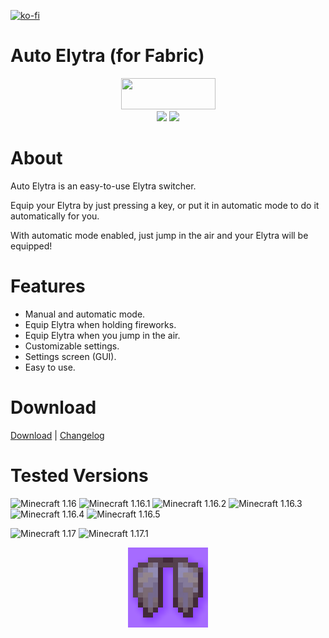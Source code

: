 [![ko-fi](https://ko-fi.com/img/githubbutton_sm.svg)](https://ko-fi.com/K3K05621Y)
# Auto Elytra (for Fabric)

<p align="center">
<img src="https://i.imgur.com/Ol1Tcf8.png" width="151" height="50" />
<br>
<img src="https://img.shields.io/static/v1?label=Made%20With&message=%E2%9D%A4&color=red"/>
<img src="https://img.shields.io/static/v1?label=By&message=DevPieter&color=blueviolet"/>
</p>

# About

Auto Elytra is an easy-to-use Elytra switcher.

Equip your Elytra by just pressing a key, or put it in automatic mode to do it automatically for you.

With automatic mode enabled, just jump in the air and your Elytra will be equipped!

# Features

- Manual and automatic mode.
- Equip Elytra when holding fireworks.
- Equip Elytra when you jump in the air.
- Customizable settings.
- Settings screen (GUI).
- Easy to use.

# Download

[Download](https://devpieter.nl/minecraft/minecraft-mod/auto-elytra-for-fabric) |
[Changelog](https://github.com/DevPieter/Auto-Elytra/blob/main/CHANGELOG.md)

# Tested Versions

![Minecraft 1.16](https://img.shields.io/static/v1?label=Minecraft&amp;message=1.16&amp;color=critical)
![Minecraft 1.16.1](https://img.shields.io/static/v1?label=Minecraft&amp;message=1.16.1&amp;color=critical)
![Minecraft 1.16.2](https://img.shields.io/static/v1?label=Minecraft&amp;message=1.16.2&amp;color=success)
![Minecraft 1.16.3](https://img.shields.io/static/v1?label=Minecraft&amp;message=1.16.3&amp;color=success)
![Minecraft 1.16.4](https://img.shields.io/static/v1?label=Minecraft&amp;message=1.16.4&amp;color=success)
![Minecraft 1.16.5](https://img.shields.io/static/v1?label=Minecraft&amp;message=1.16.5&amp;color=success)

![Minecraft 1.17](https://img.shields.io/static/v1?label=Minecraft&amp;message=1.17&amp;color=critical)
![Minecraft 1.17.1](https://img.shields.io/static/v1?label=Minecraft&amp;message=1.17.1&amp;color=success)

<div align="center">
<img src="https://github.com/DevPieter/Auto-Elytra/raw/main/img/icon_2.0.png" alt="Inco"/>
</div>